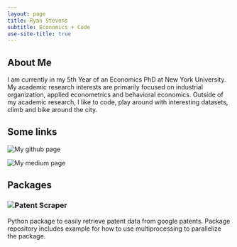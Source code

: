 ```yaml
---
layout: page
title: Ryan Stevens
subtitle: Economics + Code
use-site-title: true
---
```


## About Me

I am currently in my 5th Year of an Economics PhD at New York University. My academic research interests are primarily focused on industrial organization, applied econometrics and behavioral economics. Outside of my academic research, I like to code, play around with interesting datasets, climb and bike around the city.

## Some links

![My github page](https://github.com/ryanlstevens/)

![My medium page](https://medium.com/@ryan.louis.stevens)

## Packages

### ![Patent Scraper](https://pypi.org/project/google-patent-scraper/)

Python package to easily retrieve patent data from google patents. Package repository includes example for how to use multiprocessing to parallelize the package. 

